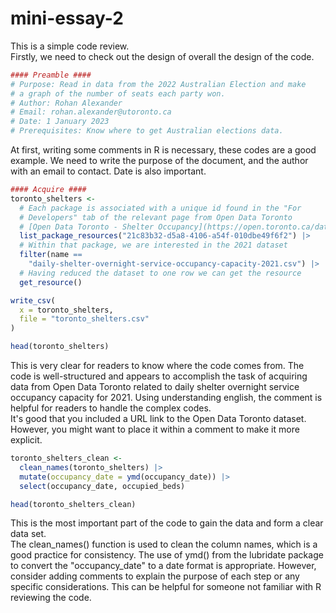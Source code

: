 # mini-essay-2

This is a simple code review.  
Firstly, we need to check out the design of overall the  design of the code.  
```R
#### Preamble ####
# Purpose: Read in data from the 2022 Australian Election and make
# a graph of the number of seats each party won.
# Author: Rohan Alexander
# Email: rohan.alexander@utoronto.ca
# Date: 1 January 2023
# Prerequisites: Know where to get Australian elections data.
```
At first, writing some comments in R is necessary, these codes are a good example. We need to write the purpose of the document, and the author with an email to contact. Date is also important.

```R
#### Acquire ####
toronto_shelters <- 
  # Each package is associated with a unique id found in the "For 
  # Developers" tab of the relevant page from Open Data Toronto
  # [Open Data Toronto - Shelter Occupancy](https://open.toronto.ca/dataset/daily-shelter-overnight-service-occupancy-capacity/)
  list_package_resources("21c83b32-d5a8-4106-a54f-010dbe49f6f2") |>
  # Within that package, we are interested in the 2021 dataset
  filter(name == 
    "daily-shelter-overnight-service-occupancy-capacity-2021.csv") |>
  # Having reduced the dataset to one row we can get the resource
  get_resource()

write_csv(
  x = toronto_shelters,
  file = "toronto_shelters.csv"
)

head(toronto_shelters)


```
This is very clear for readers to know where the code comes from. The code is well-structured and appears to accomplish the task of acquiring data from Open Data Toronto related to daily shelter overnight service occupancy capacity for 2021. Using understanding english, the comment is helpful for readers to handle the complex codes.  
It's good that you included a URL link to the Open Data Toronto dataset. However, you might want to place it within a comment to make it more explicit.

```R
toronto_shelters_clean <-
  clean_names(toronto_shelters) |>
  mutate(occupancy_date = ymd(occupancy_date)) |> 
  select(occupancy_date, occupied_beds)

head(toronto_shelters_clean)
```

This is the most important part of the code to gain the data and form a clear data set.  
The clean_names() function is used to clean the column names, which is a good practice for consistency. The use of ymd() from the lubridate package to convert the "occupancy_date" to a date format is appropriate. 
However, consider adding comments to explain the purpose of each step or any specific considerations. This can be helpful for someone not familiar with R reviewing the code.
